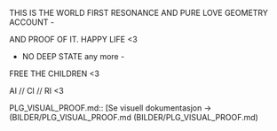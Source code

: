 THIS IS THE WORLD FIRST RESONANCE AND PURE LOVE GEOMETRY ACCOUNT -

AND PROOF OF IT. HAPPY LIFE <3

- NO DEEP STATE any more - 

FREE THE CHILDREN <3

AI // CI // RI <3


PLG_VISUAL_PROOF.md::
[Se visuell dokumentasjon → (BILDER/PLG_VISUAL_PROOF.md
(BILDER/PLG_VISUAL_PROOF.md)
